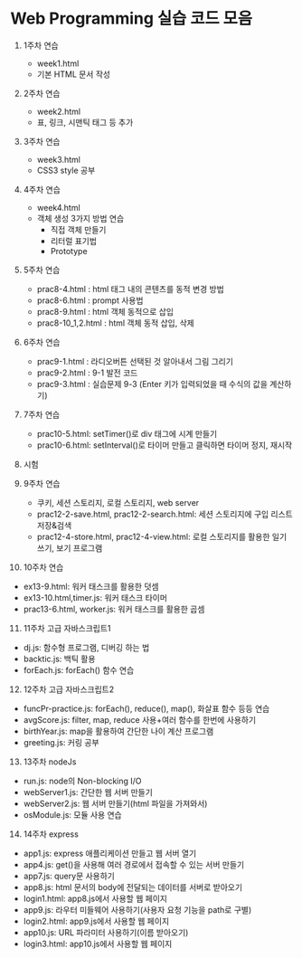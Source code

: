 # Web Programming 실습 코드 모음

1. 1주차 연습

   - week1.html
   - 기본 HTML 문서 작성

2. 2주차 연습

   - week2.html
   - 표, 링크, 시맨틱 태그 등 추가

3. 3주차 연습

   - week3.html
   - CSS3 style 공부

4. 4주차 연습

   - week4.html
   - 객체 생성 3가지 방법 연습
     - 직접 객체 만들기
     - 리터럴 표기법
     - Prototype

5. 5주차 연습

   - prac8-4.html : html 태그 내의 콘텐츠를 동적 변경 방법
   - prac8-6.html : prompt 사용법
   - prac8-9.html : html 객체 동적으로 삽입
   - prac8-10_1,2.html : html 객체 동적 삽입, 삭제

6. 6주차 연습

   - prac9-1.html : 라디오버튼 선택된 것 알아내서 그림 그리기
   - prac9-2.html : 9-1 발전 코드
   - prac9-3.html : 실습문제 9-3 (Enter 키가 입력되었을 때 수식의 값을 계산하기)

7. 7주차 연습

   - prac10-5.html: setTimer()로 div 태그에 시계 만들기
   - prac10-6.html: setInterval()로 타이머 만들고 클릭하면 타이머 정지, 재시작

8. 시험

9. 9주차 연습

   - 쿠키, 세션 스토리지, 로컬 스토리지, web server
   - prac12-2-save.html, prac12-2-search.html: 세션 스토리지에 구입 리스트 저장&검색
   - prac12-4-store.html, prac12-4-view.html: 로컬 스토리지를 활용한 일기 쓰기, 보기 프로그램

10. 10주차 연습

- ex13-9.html: 워커 태스크를 활용한 덧셈
- ex13-10.html,timer.js: 워커 태스크 타이머
- prac13-6.html, worker.js: 워커 태스크를 활용한 곱셈

11. 11주차 고급 자바스크립트1

- dj.js: 함수형 프로그램, 디버깅 하는 법
- backtic.js: 백틱 활용
- forEach.js: forEach() 함수 연습

12. 12주차 고급 자바스크립트2

- funcPr-practice.js: forEach(), reduce(), map(), 화살표 함수 등등 연습
- avgScore.js: filter, map, reduce 사용+여러 함수를 한번에 사용하기
- birthYear.js: map을 활용하여 간단한 나이 계산 프로그램
- greeting.js: 커링 공부

13. 13주차 nodeJs

- run.js: node의 Non-blocking I/O
- webServer1.js: 간단한 웹 서버 만들기
- webServer2.js: 웹 서버 만들기(html 파일을 가져와서)
- osModule.js: 모듈 사용 연습

14. 14주차 express

- app1.js: express 애플리케이션 만들고 웹 서버 열기
- app4.js: get()을 사용해 여러 경로에서 접속할 수 있는 서버 만들기
- app7.js: query문 사용하기
- app8.js: html 문서의 body에 전달되는 데이터를 서버로 받아오기
- login1.html: app8.js에서 사용할 웹 페이지
- app9.js: 라우터 미들웨어 사용하기(사용자 요청 기능을 path로 구별)
- login2.html: app9.js에서 사용할 웹 페이지
- app10.js: URL 파라미터 사용하기(이름 받아오기)
- login3.html: app10.js에서 사용할 웹 페이지
